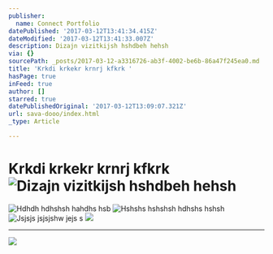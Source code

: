 ```yaml
---
publisher:
  name: Connect Portfolio
datePublished: '2017-03-12T13:41:34.415Z'
dateModified: '2017-03-12T13:41:33.007Z'
description: Dizajn vizitkijsh hshdbeh hehsh
via: {}
sourcePath: _posts/2017-03-12-a3316726-ab3f-4002-be6b-86a47f245ea0.md
title: 'Krkdi krkekr krnrj kfkrk '
hasPage: true
inFeed: true
author: []
starred: true
datePublishedOriginal: '2017-03-12T13:09:07.321Z'
url: sava-dooo/index.html
_type: Article

---
```

# Krkdi krkekr krnrj kfkrk ![Dizajn vizitkijsh hshdbeh hehsh](https://the-grid-user-content.s3-us-west-2.amazonaws.com/4f69fca4-3d2a-4eeb-9edb-b0930ff1d119.jpg)
![Hdhdh hdhshsh hahdhs hsb](https://the-grid-user-content.s3-us-west-2.amazonaws.com/4eeeb189-f246-49ef-a164-05945730a2ca.jpg)
![Hshshs hshshsh hdhshs hshsh](https://the-grid-user-content.s3-us-west-2.amazonaws.com/47c6a6d7-326d-4f33-a0d8-7dd27d7ec06a.jpg)
![Jsjsjs jsjsjshw jejs s](https://the-grid-user-content.s3-us-west-2.amazonaws.com/c377e4ac-f0fe-4e46-b1d1-e6d457627b29.jpg)
![](https://the-grid-user-content.s3-us-west-2.amazonaws.com/8bab3c31-55ee-4f21-b101-2141f7e69d95.jpg)

---

![](https://the-grid-user-content.s3-us-west-2.amazonaws.com/46bb97ca-47be-4337-af5b-dd602c1e3db5.jpg)